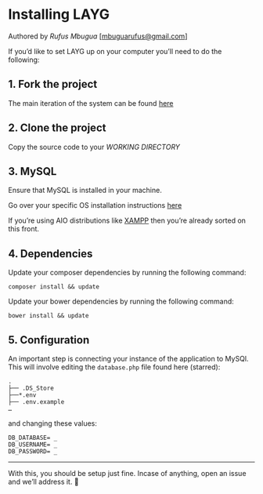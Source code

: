 # Installing LAYG

Authored by *Rufus Mbugua* [<mbuguarufus@gmail.com>]

If you’d like to set LAYG up on your computer you’ll need to do the following:

## 1. Fork the project
The main iteration of the system can be found [here](https://github.com/RufusMbugua/laravel-angular)

## 2. Clone the project
Copy the source code to your *WORKING DIRECTORY*

## 3. MySQL
Ensure that MySQL is installed in your machine.

Go over your specific OS installation instructions [here](https://dev.mysql.com/doc/refman/5.5/en/installing.html)

If you’re using AIO distributions like [XAMPP](https://www.apachefriends.org/index.html) then you’re already sorted on this front.

## 4. Dependencies
Update your composer dependencies by running the following command:

```
composer install && update
```

Update your bower dependencies by running the following command:

```
bower install && update
```


## 5. Configuration

An important step is connecting your instance of the application to MySQl.
This will involve editing the `database.php` file found here (starred):

```
.
├── .DS_Store
├──*.env
├── .env.example
…
```

and changing these values:

```
DB_DATABASE= _
DB_USERNAME= _
DB_PASSWORD= _
```

***

With this, you should be setup just fine. Incase of anything, open an issue and we’ll address it. 🙂
